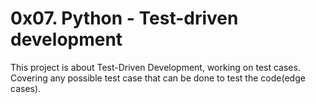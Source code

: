 # 0x07. Python - Test-driven development

This project is about Test-Driven Development, working on test cases. Covering any possible test case that can be done to test the code(edge cases).
